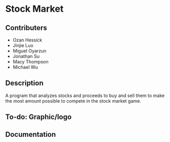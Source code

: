# Stock Market 
## Contributers
+ Ozan Hessick
+ Jinjie Luo
+ Miguel Oyarzun
+ Jonathan Su
+ Macy Thompson
+ Michael Wu

## Description

A program that analyzes stocks and proceeds to buy and sell them to make the most amount possible to compete in the stock market game.

## To-do: Graphic/logo

## Documentation
